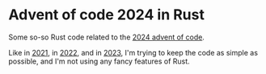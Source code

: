 # Advent of code 2024 in Rust

Some so-so Rust code related to the [2024 advent of code](https://adventofcode.com/2024/).

Like in [2021](https://github.com/fungiboletus/advent_of_code_2021_rust), in [2022](https://github.com/fungiboletus/advent_of_code_2022_rust), and in [2023](https://github.com/fungiboletus/advent_of_code_2023_rust), I'm trying to keep the code as simple as possible, and I'm not using any fancy features of Rust.
